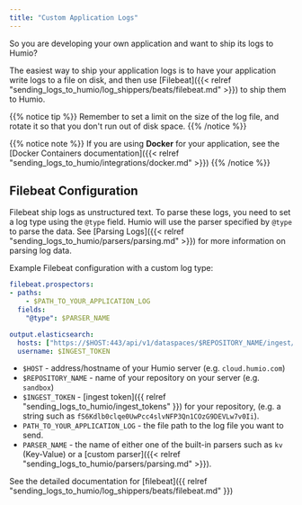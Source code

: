 ```yaml
---
title: "Custom Application Logs"
---
```


So you are developing your own application and want to ship its logs
to Humio?

The easiest way to ship your application logs is to have your application
write logs to a file on disk, and then use
[Filebeat]({{< relref "sending_logs_to_humio/log_shippers/beats/filebeat.md" >}}) to ship them to Humio.

{{% notice tip %}}
Remember to set a limit on the size of the log file, and rotate it so that
you don't run out of disk space.
{{% /notice %}}

{{% notice note %}}
If you are using __Docker__ for your application, see the
[Docker Containers documentation]({{< relref "sending_logs_to_humio/integrations/docker.md" >}})
{{% /notice %}}


## Filebeat Configuration

Filebeat ship logs as unstructured text. To parse these logs, you need
to set a log type using the `@type` field.  Humio will use the parser specified by `@type` to parse the data.
See [Parsing Logs]({{< relref "sending_logs_to_humio/parsers/parsing.md" >}}) for more information on parsing log data.

Example Filebeat configuration with a custom log type:

```yaml
filebeat.prospectors:
- paths:
    - $PATH_TO_YOUR_APPLICATION_LOG
  fields:
    "@type": $PARSER_NAME

output.elasticsearch:
  hosts: ["https://$HOST:443/api/v1/dataspaces/$REPOSITORY_NAME/ingest/elasticsearch"]
  username: $INGEST_TOKEN
```

* `$HOST` - address/hostname of your Humio server (e.g. `cloud.humio.com`)
* `$REPOSITORY_NAME` - name of your repository on your server (e.g. `sandbox`)
* `$INGEST_TOKEN` - [ingest token]({{ relref "sending_logs_to_humio/ingest_tokens" }}) for your repository, (e.g. a string such as `fS6Kdlb0clqe0UwPcc4slvNFP3Qn1COzG9DEVLw7v0Ii`).
* `PATH_TO_YOUR_APPLICATION_LOG` - the file path to the log file you want to send.
* `PARSER_NAME` - the name of either one of the built-in parsers such as `kv` (Key-Value) or a [custom parser]({{< relref "sending_logs_to_humio/parsers/parsing.md" >}}).

See the detailed documentation for [filebeat]({{ relref "sending_logs_to_humio/log_shippers/beats/filebeat.md" }})
